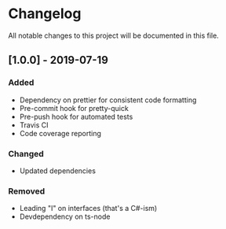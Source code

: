# Changelog

All notable changes to this project will be documented in this file.

## [1.0.0] - 2019-07-19

### Added

- Dependency on prettier for consistent code formatting
- Pre-commit hook for pretty-quick
- Pre-push hook for automated tests
- Travis CI
- Code coverage reporting

### Changed

- Updated dependencies

### Removed

- Leading "I" on interfaces (that's a C#-ism)
- Devdependency on ts-node
